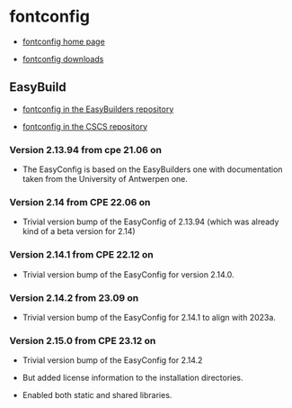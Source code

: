 # fontconfig

  * [fontconfig home page](https://www.freedesktop.org/wiki/Software/fontconfig/)

  * [fontconfig downloads](https://www.freedesktop.org/software/fontconfig/release/)

## EasyBuild

  * [fontconfig in the EasyBuilders repository](https://github.com/easybuilders/easybuild-easyconfigs/tree/develop/easybuild/easyconfigs/f/fontconfig)

  * [fontconfig in the CSCS repository](https://github.com/eth-cscs/production/tree/master/easybuild/easyconfigs/f/fontconfig)


### Version 2.13.94 from cpe 21.06 on

  * The EasyConfig is based on the EasyBuilders one with documentation taken from
    the University of Antwerpen one.


### Version 2.14 from CPE 22.06 on

  * Trivial version bump of the EasyConfig of 2.13.94 (which was already kind of a 
    beta version for 2.14)


### Version 2.14.1 from CPE 22.12 on

  * Trivial version bump of the EasyConfig for version 2.14.0.


### Version 2.14.2 from 23.09 on

  * Trivial version bump of the EasyConfig for 2.14.1 to align with 2023a.


### Version 2.15.0 from CPE 23.12 on

  * Trivial version bump of the EasyConfig for 2.14.2
  
  * But added license information to the installation directories.

  * Enabled both static and shared libraries.
